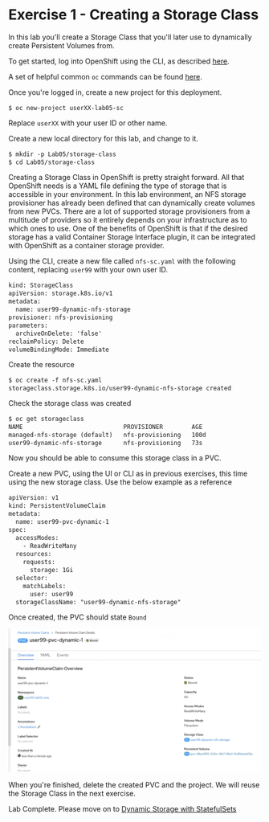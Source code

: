 # Exercise 1 - Creating a Storage Class

In this lab you'll create a Storage Class that you'll later use to dynamically create Persistent Volumes from.

To get started, log into OpenShift using the CLI, as described [here](../Getting-started/log-in-to-openshift.md).

A set of helpful common `oc` commands can be found [here](../Getting-started/oc-commands.md).

Once you're logged in, create a new project for this deployment.

```
$ oc new-project userXX-lab05-sc
```

Replace `userXX` with your user ID or other name.

Create a new local directory for this lab, and change to it.

```
$ mkdir -p Lab05/storage-class
$ cd Lab05/storage-class
```

Creating a Storage Class in OpenShift is pretty straight forward. All that OpenShift needs is a YAML file defining the type of storage that is accessible in your environment. In this lab environment, an NFS storage provisioner has already been defined that can dynamically create volumes from new PVCs. There are a lot of supported storage provisioners from a multitude of providers so it entirely depends on your infrastructure as to which ones to use. One of the benefits of OpenShift is that if the desired storage has a valid Container Storage Interface plugin, it can be integrated with OpenShift as a container storage provider.

Using the CLI, create a new file called `nfs-sc.yaml` with the following content, replacing `user99` with your own user ID.

```
kind: StorageClass
apiVersion: storage.k8s.io/v1
metadata:
  name: user99-dynamic-nfs-storage
provisioner: nfs-provisioning
parameters:
  archiveOnDelete: 'false'
reclaimPolicy: Delete
volumeBindingMode: Immediate
```

Create the resource

```
$ oc create -f nfs-sc.yaml
storageclass.storage.k8s.io/user99-dynamic-nfs-storage created
```

Check the storage class was created
```
$ oc get storageclass
NAME                            PROVISIONER        AGE
managed-nfs-storage (default)   nfs-provisioning   100d
user99-dynamic-nfs-storage      nfs-provisioning   73s
```

Now you should be able to consume this storage class in a PVC.

Create a new PVC, using the UI or CLI as in previous exercises, this time using the new storage class. Use the below example as a reference

```
apiVersion: v1
kind: PersistentVolumeClaim
metadata:
  name: user99-pvc-dynamic-1
spec:
  accessModes:
    - ReadWriteMany
  resources:
    requests:
      storage: 1Gi
  selector:
    matchLabels:
      user: user99
  storageClassName: "user99-dynamic-nfs-storage"
```

Once created, the PVC should state `Bound`

![](img/dynamic-pvc-created-ui.png)

When you're finished, delete the created PVC and the project. We will reuse the Storage Class in the next exercise.

Lab Complete. Please move on to [Dynamic Storage with StatefulSets](dynamic-storage-statefulset-ex-2.md)